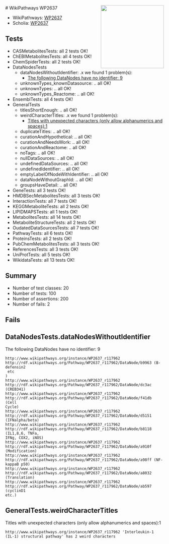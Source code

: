 <img style="float: right; width: 200px" src="https://upload.wikimedia.org/wikipedia/commons/thumb/8/83/Wplogo_with_text_500.png/640px-Wplogo_with_text_500.png" />
# WikiPathways WP2637

* WikiPathways: [WP2637](https://new.wikipathways.org/pathways/WP2637)
* Scholia: [WP2637](https://scholia.toolforge.org/wikipathways/WP2637)
## Tests
* CASMetabolitesTests: all 2 tests OK!
* ChEBIMetabolitesTests: all 4 tests OK!
* ChemSpiderTests: all 2 tests OK!
* DataNodesTests
    * dataNodesWithoutIdentifier: .x we found 1 problem(s):
        * [The following DataNodes have no identifier: 9](#d2d32fa8)
    * unknownTypes_knownDatasource: .. all OK!
    * unknownTypes: .. all OK!
    * unknownTypes_Reactome: .. all OK!
* EnsemblTests: all 4 tests OK!
* GeneralTests
    * titlesShortEnough: .. all OK!
    * weirdCharacterTitles: .x we found 1 problem(s):
        * [Titles with unexpected characters (only allow alphanumerics and spaces):1](#fda87b3f)
    * duplicateTitles: .. all OK!
    * curationAndHypothetical: .. all OK!
    * curationAndNeedsWork: .. all OK!
    * curationAndReactome: .. all OK!
    * noTags: .. all OK!
    * nullDataSources: .. all OK!
    * undefinedDataSources: .. all OK!
    * undefinedIdentifier: .. all OK!
    * emptyLabelOfNodeWithIdentifier: .. all OK!
    * dataNodeWithoutGraphId: .. all OK!
    * groupsHaveDetail: .. all OK!
* GeneTests: all 3 tests OK!
* HMDBSecMetabolitesTests: all 3 tests OK!
* InteractionTests: all 7 tests OK!
* KEGGMetaboliteTests: all 2 tests OK!
* LIPIDMAPSTests: all 1 tests OK!
* MetabolitesTests: all 14 tests OK!
* MetaboliteStructureTests: all 2 tests OK!
* OudatedDataSourcesTests: all 7 tests OK!
* PathwayTests: all 6 tests OK!
* ProteinsTests: all 2 tests OK!
* PubChemMetabolitesTests: all 3 tests OK!
* ReferencesTests: all 3 tests OK!
* UniProtTests: all 5 tests OK!
* WikidataTests: all 13 tests OK!


## Summary

* Number of test classes: 20
* Number of tests: 100
* Number of assertions: 200
* Number of fails: 2

## Fails

<a name="d2d32fa8" />

## DataNodesTests.dataNodesWithoutIdentifier

The following DataNodes have no identifier: 9
```
http://www.wikipathways.org/instance/WP2637_r117962 http://rdf.wikipathways.org/Pathway/WP2637_r117962/DataNode/b9963 (B-defensin2
 etc
)
http://www.wikipathways.org/instance/WP2637_r117962 http://rdf.wikipathways.org/Pathway/WP2637_r117962/DataNode/dc3ac (CREB341)
http://www.wikipathways.org/instance/WP2637_r117962 http://rdf.wikipathways.org/Pathway/WP2637_r117962/DataNode/f41db (Cell
Cycle)
http://www.wikipathways.org/instance/WP2637_r117962 http://rdf.wikipathways.org/Pathway/WP2637_r117962/DataNode/d5151 (IFNalpha/beta)
http://www.wikipathways.org/instance/WP2637_r117962 http://rdf.wikipathways.org/Pathway/WP2637_r117962/DataNode/b8118 (IL1,8,6, TNFa, 
IFNg, COX2, iNOS)
http://www.wikipathways.org/instance/WP2637_r117962 http://rdf.wikipathways.org/Pathway/WP2637_r117962/DataNode/a910f (Modification)
http://www.wikipathways.org/instance/WP2637_r117962 http://rdf.wikipathways.org/Pathway/WP2637_r117962/DataNode/a98ff (NF-kappaB p50)
http://www.wikipathways.org/instance/WP2637_r117962 http://rdf.wikipathways.org/Pathway/WP2637_r117962/DataNode/a8032 (Translation)
http://www.wikipathways.org/instance/WP2637_r117962 http://rdf.wikipathways.org/Pathway/WP2637_r117962/DataNode/ab597 (cyclinD1
etc.)
```

<a name="fda87b3f" />

## GeneralTests.weirdCharacterTitles

Titles with unexpected characters (only allow alphanumerics and spaces):1
```
http://www.wikipathways.org/instance/WP2637_r117962 'Interleukin-1 (IL-1) structural pathway' has 2 weird characters
```

